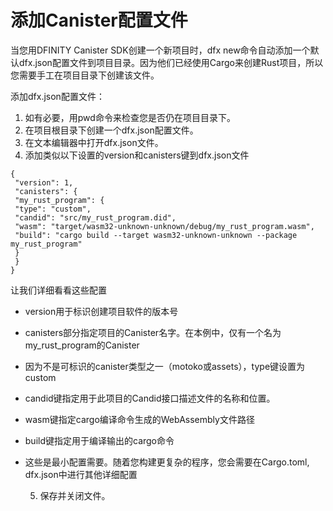 # 添加Canister配置文件

当您用DFINITY Canister SDK创建一个新项目时，dfx new命令自动添加一个默认dfx.json配置文件到项目目录。因为他们已经使用Cargo来创建Rust项目，所以您需要手工在项目目录下创建该文件。

添加dfx.json配置文件：

1. 如有必要，用pwd命令来检查您是否仍在项目目录下。
2. 在项目根目录下创建一个dfx.json配置文件。
3. 在文本编辑器中打开dfx.json文件。
4. 添加类似以下设置的version和canisters键到dfx.json文件

```text
{
 "version": 1,
 "canisters": {
 "my_rust_program": {
 "type": "custom",
 "candid": "src/my_rust_program.did",
 "wasm": "target/wasm32-unknown-unknown/debug/my_rust_program.wasm",
 "build": "cargo build --target wasm32-unknown-unknown --package my_rust_program"
 }
 }
}
```

让我们详细看看这些配置

* version用于标识创建项目软件的版本号
* canisters部分指定项目的Canister名字。在本例中，仅有一个名为my\_rust\_program的Canister
* 因为不是可标识的canister类型之一（motoko或assets），type键设置为custom
* candid键指定用于此项目的Candid接口描述文件的名称和位置。
* wasm键指定cargo编译命令生成的WebAssembly文件路径
* build键指定用于编译输出的cargo命令
* 这些是最小配置需要。随着您构建更复杂的程序，您会需要在Cargo.toml, dfx.json中进行其他详细配置

  5. 保存并关闭文件。


